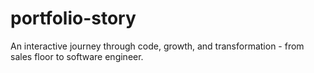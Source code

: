 # portfolio-story
An interactive journey through code, growth, and transformation - from sales floor to software engineer.

